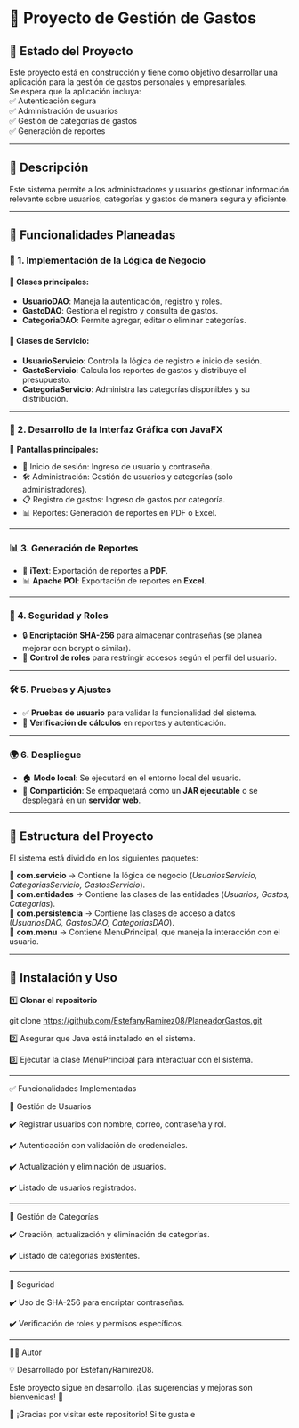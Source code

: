 # 🏦 Proyecto de Gestión de Gastos

## 📌 Estado del Proyecto
Este proyecto está en construcción y tiene como objetivo desarrollar una aplicación para la gestión de gastos personales y empresariales.  
Se espera que la aplicación incluya:  
✅ Autenticación segura  
✅ Administración de usuarios  
✅ Gestión de categorías de gastos  
✅ Generación de reportes  

---

## 📝 Descripción
Este sistema permite a los administradores y usuarios gestionar información relevante sobre usuarios, categorías y gastos de manera segura y eficiente.

---

## 🚀 Funcionalidades Planeadas

### 🔹 1. Implementación de la Lógica de Negocio  
#### 📂 Clases principales:
- **UsuarioDAO**: Maneja la autenticación, registro y roles.  
- **GastoDAO**: Gestiona el registro y consulta de gastos.  
- **CategoriaDAO**: Permite agregar, editar o eliminar categorías.  

#### 🔧 Clases de Servicio:
- **UsuarioServicio**: Controla la lógica de registro e inicio de sesión.  
- **GastoServicio**: Calcula los reportes de gastos y distribuye el presupuesto.  
- **CategoriaServicio**: Administra las categorías disponibles y su distribución.  

---

### 🎨 2. Desarrollo de la Interfaz Gráfica con JavaFX  
📌 **Pantallas principales:**  
- 🔑 Inicio de sesión: Ingreso de usuario y contraseña.  
- 🛠️ Administración: Gestión de usuarios y categorías (solo administradores).  
- 📋 Registro de gastos: Ingreso de gastos por categoría.  
- 📊 Reportes: Generación de reportes en PDF o Excel.  

---

### 📊 3. Generación de Reportes  
- 📄 **iText**: Exportación de reportes a **PDF**.  
- 📊 **Apache POI**: Exportación de reportes en **Excel**.  

---

### 🔐 4. Seguridad y Roles  
- 🔒 **Encriptación SHA-256** para almacenar contraseñas (se planea mejorar con bcrypt o similar).  
- 👤 **Control de roles** para restringir accesos según el perfil del usuario.  

---

### 🛠️ 5. Pruebas y Ajustes  
- ✅ **Pruebas de usuario** para validar la funcionalidad del sistema.  
- 🔄 **Verificación de cálculos** en reportes y autenticación.  

---

### 🌍 6. Despliegue  
- 🏠 **Modo local**: Se ejecutará en el entorno local del usuario.  
- 🚀 **Compartición**: Se empaquetará como un **JAR ejecutable** o se desplegará en un **servidor web**.  

---

## 📂 Estructura del Proyecto  
El sistema está dividido en los siguientes paquetes:

📌 **com.servicio** → Contiene la lógica de negocio (*UsuariosServicio, CategoriasServicio, GastosServicio*).  
📌 **com.entidades** → Contiene las clases de las entidades (*Usuarios, Gastos, Categorias*).  
📌 **com.persistencia** → Contiene las clases de acceso a datos (*UsuariosDAO, GastosDAO, CategoriasDAO*).  
📌 **com.menu** → Contiene MenuPrincipal, que maneja la interacción con el usuario.  

---
## 🔧 Instalación y Uso  

1️⃣ **Clonar el repositorio**  

git clone https://github.com/EstefanyRamirez08/PlaneadorGastos.git

2️⃣ Asegurar que Java está instalado en el sistema.

3️⃣ Ejecutar la clase MenuPrincipal para interactuar con el sistema.

---

✅ Funcionalidades Implementadas

👤 Gestión de Usuarios

✔️ Registrar usuarios con nombre, correo, contraseña y rol.

✔️ Autenticación con validación de credenciales.

✔️ Actualización y eliminación de usuarios.

✔️ Listado de usuarios registrados.

---

📁 Gestión de Categorías

✔️ Creación, actualización y eliminación de categorías.

✔️ Listado de categorías existentes.

---

🔐 Seguridad

✔️ Uso de SHA-256 para encriptar contraseñas.

✔️ Verificación de roles y permisos específicos.

---

👨‍💻 Autor

💡 Desarrollado por EstefanyRamirez08.

Este proyecto sigue en desarrollo. ¡Las sugerencias y mejoras son bienvenidas! 🚀

📌 ¡Gracias por visitar este repositorio! Si te gusta e
